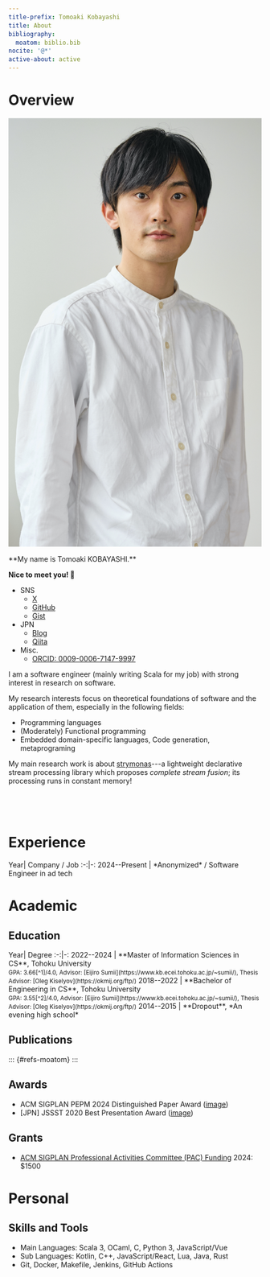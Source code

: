 ```yaml
---
title-prefix: Tomoaki Kobayashi
title: About
bibliography: 
  moatom: biblio.bib
nocite: '@*'
active-about: active
---
```


# Overview

<div class="container">
  <!-- <img src="https://moatom.github.io/profile/static/icon.png" alt="icon" width="100px"
       style="margin-left: 20pt; margin-right: 20pt;" /> -->
  <img src="./static/me.jpg" alt="icon" class="image"/>
  <!-- <img src="./static/me.jpg" alt="icon" width="250px"
       style="margin-left: 20pt; margin-right: 20pt;" /> -->
  <div class="text">
  **My name is Tomoaki KOBAYASHI.**

  **Nice to meet you! 🤗**

  - SNS
    - [X](https://twitter.com/moatom)
    - [GitHub](https://github.com/moatom)
    - [Gist](https://gist.github.com/moatom)
  - JPN
    - [Blog](https://moatom.blogspot.com/)
    - [Qiita](https://qiita.com/moatom)
  - Misc.
    - [ORCID: 0009-0006-7147-9997](https://orcid.org/0009-0006-7147-9997)
  <!-- - **[Quora](https://www.quora.com/profile/Tomoaki-Kobayashi-1)** -->

  I am a software engineer (mainly writing Scala for my job)
  with strong interest in research on software.

  My research interests focus on theoretical foundations of software and
  the application of them, especially in the following fields:

  - Programming languages
  - (Moderately) Functional programming
  - Embedded domain-specific languages, Code generation, metaprograming

  My main research work is about [strymonas](https://strymonas.github.io/)---a
  lightweight declarative stream processing library which proposes *complete stream fusion*;
  its processing runs in constant memory!
  </div>
<style>
.container {
  display: flex; /* 横並びにする */
  flex-wrap: wrap; /* 必要に応じて折り返し */
  /* align-items: center; 縦方向を中央揃え */
  gap: 16px; /* 要素間の間隔 */
}

.image {
  /* width: 200px; 画像の幅を適宜設定 */
  /* height: auto; */
  height: 400px;
  margin-left: 20pt;
  margin-right: 20pt;
  margin-top: 10pt;
}

.text {
  flex: 1; /* テキスト部分を画像に対して伸縮可能にする */
}

/* スマホ向けのスタイル（画面幅が768px以下の場合） */
@media (max-width: 768px) {
  .container {
    flex-direction: column; /* 縦並びにする */
    align-items: flex-start; /* 左寄せにする */
  }

  .image {
    /* width: 100%; 画面幅いっぱいに調整 */
    height: 400px;
  }
}
</style>
</div>


# Experience

<div class="uooo">
Year| Company / Job
:-:|-:
2024--Present | *Anonymized* / Software Engineer in ad tech
<style>
.uooo > table{
  display: table;
}
.uooo col {
  width: auto !important;
}
</style>
</div>


# Academic

## Education

<div class="uooo">
Year| Degree
:-:|-:
2022--2024 | **Master of Information Sciences in CS**, Tohoku University<br><small>GPA: 3.66[^1]/4.0, Advisor: [Eijiro Sumii](https://www.kb.ecei.tohoku.ac.jp/~sumii/), Thesis Advisor: [Oleg Kiselyov](https://okmij.org/ftp/)</small>
2018--2022 | **Bachelor of Engineering in CS**, Tohoku University<br><small>GPA: 3.55[^2]/4.0, Advisor: [Eijiro Sumii](https://www.kb.ecei.tohoku.ac.jp/~sumii/), Thesis Advisor: [Oleg Kiselyov](https://okmij.org/ftp/)</small>
2014--2015 | **Dropout**, *An evening high school*
<!-- 2015        | Pass the Upper Secondary School Equivalency Examination -->
<!-- https://github.com/jgm/pandoc/issues/8139 -->
<style>
.uooo > table{
  display: table;
}
.uooo col {
  width: auto !important;
}
</style>
</div>

<!-- Detail: **[CV (pdf)](https://moatom.github.io/profile/static/cv-pub.pdf)** -->

## Publications

::: {#refs-moatom}
:::

## Awards

- ACM SIGPLAN PEPM 2024 Distinguished Paper Award ([image](./static/award-pepm24.jpeg))
- [JPN] JSSST 2020 Best Presentation Award ([image](./static/award-jssst20.jpeg))

## Grants

- [ACM SIGPLAN Professional Activities Committee (PAC) Funding](https://pac.sigplan.org/) 2024: $1500


# Personal

## Skills and Tools

- Main Languages: Scala 3, OCaml, C, Python 3, JavaScript/Vue
- Sub Languages: Kotlin, C++, JavaScript/React, Lua, Java, Rust
- Git, Docker, Makefile, Jenkins, GitHub Actions

[^1]: Please note that in Japanese universities, GPAs tend to be graded strictly. As a side note, I was exempted from the written exam when I entered the graduate school. (FIXME: This is not the final record although it should be close to it.)
[^2]: The same as 1.
